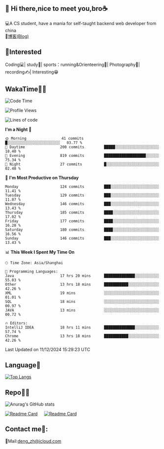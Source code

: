 👋 Hi there,nice to meet you,bro☕
---
💻A CS student, have a mania for self-taught backend web developer from china   
📌[博客(Blog)](https://github.com/HealUP/MyBlog)

 <!-- waka-box start -->
 <!-- waka-box end -->
 
🧲**Interested**
--
Coding💻| study📖| sports：running&Orienteering🏃‍| Photography📸| recording✍️| Interesting😁

WakaTime👨‍💻
---
<!--START_SECTION:waka-->
![Code Time](http://img.shields.io/badge/Code%20Time-2%2C237%20hrs%2032%20mins-blue)

![Profile Views](http://img.shields.io/badge/Profile%20Views-0-blue)

![Lines of code](https://img.shields.io/badge/From%20Hello%20World%20I%27ve%20Written-205.0%20thousand%20lines%20of%20code-blue)

**I'm a Night 🦉** 

```text
🌞 Morning                41 commits          █░░░░░░░░░░░░░░░░░░░░░░░░   03.77 % 
🌆 Daytime                200 commits         █████░░░░░░░░░░░░░░░░░░░░   18.40 % 
🌃 Evening                819 commits         ███████████████████░░░░░░   75.34 % 
🌙 Night                  27 commits          █░░░░░░░░░░░░░░░░░░░░░░░░   02.48 % 
```
📅 **I'm Most Productive on Thursday** 

```text
Monday                   124 commits         ███░░░░░░░░░░░░░░░░░░░░░░   11.41 % 
Tuesday                  129 commits         ███░░░░░░░░░░░░░░░░░░░░░░   11.87 % 
Wednesday                146 commits         ███░░░░░░░░░░░░░░░░░░░░░░   13.43 % 
Thursday                 185 commits         ████░░░░░░░░░░░░░░░░░░░░░   17.02 % 
Friday                   177 commits         ████░░░░░░░░░░░░░░░░░░░░░   16.28 % 
Saturday                 180 commits         ████░░░░░░░░░░░░░░░░░░░░░   16.56 % 
Sunday                   146 commits         ███░░░░░░░░░░░░░░░░░░░░░░   13.43 % 
```


📊 **This Week I Spent My Time On** 

```text
🕑︎ Time Zone: Asia/Shanghai

💬 Programming Languages: 
Java                     17 hrs 20 mins      ██████████████░░░░░░░░░░░   55.03 % 
Other                    13 hrs 18 mins      ███████████░░░░░░░░░░░░░░   42.26 % 
XML                      19 mins             ░░░░░░░░░░░░░░░░░░░░░░░░░   01.01 % 
SQL                      18 mins             ░░░░░░░░░░░░░░░░░░░░░░░░░   00.97 % 
JAVA                     13 mins             ░░░░░░░░░░░░░░░░░░░░░░░░░   00.72 % 

🔥 Editors: 
IntelliJ IDEA            18 hrs 11 mins      ██████████████░░░░░░░░░░░   57.74 % 
Chrome                   13 hrs 18 mins      ███████████░░░░░░░░░░░░░░   42.26 % 
```


 Last Updated on 11/12/2024 15:29:23 UTC
<!--END_SECTION:waka-->

Language🚀
---
[![Top Langs](https://github-readme-stats.vercel.app/api/top-langs/?username=HealUP&layout=compact&hide_border=true)](https://github.com/HealUP)

Repo🧑‍💻
---
![Anurag's GitHub stats](https://github-readme-stats.vercel.app/api?username=HealUP&count_private=true&show_icons=true&theme=gruvbox&hide_border=true) 

[![Readme Card](https://github-readme-stats.vercel.app/api/pin/?username=HealUP&repo=InternetEy&theme=transparent)](https://github.com/HealUP/InternetEy) &emsp;
[![Readme Card](https://github-readme-stats.vercel.app/api/pin/?username=HealUP&repo=CampusExperience&theme=transparent)](https://github.com/HealUP/CampusExperience)


Contact me📱:
---
📮Mail:deng_zh@icloud.com  
